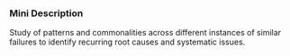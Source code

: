 ### Mini Description

Study of patterns and commonalities across different instances of similar failures to identify recurring root causes and systematic issues.
